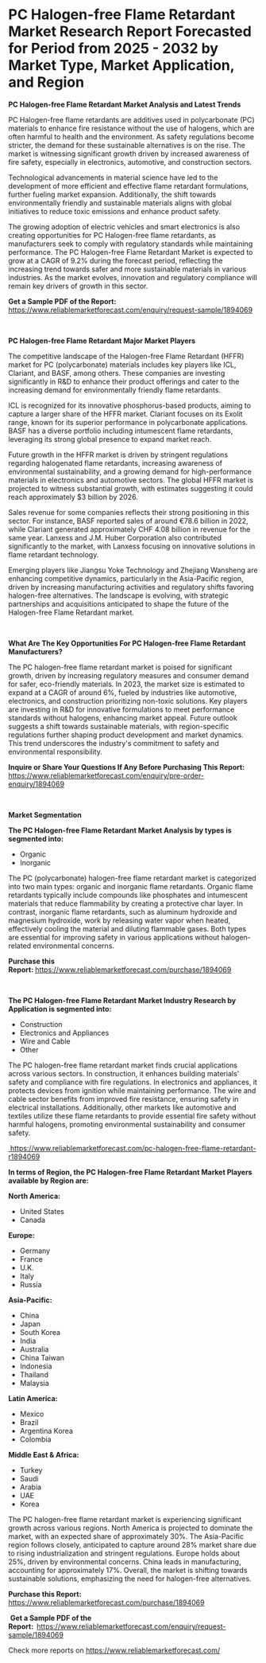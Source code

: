<p><h1>PC Halogen-free Flame Retardant Market Research Report Forecasted for Period from 2025 -  2032 by Market Type, Market Application, and Region</h1></p><p><strong>PC Halogen-free Flame Retardant Market Analysis and Latest Trends</strong></p>
<p><p>PC Halogen-free flame retardants are additives used in polycarbonate (PC) materials to enhance fire resistance without the use of halogens, which are often harmful to health and the environment. As safety regulations become stricter, the demand for these sustainable alternatives is on the rise. The market is witnessing significant growth driven by increased awareness of fire safety, especially in electronics, automotive, and construction sectors. </p><p>Technological advancements in material science have led to the development of more efficient and effective flame retardant formulations, further fueling market expansion. Additionally, the shift towards environmentally friendly and sustainable materials aligns with global initiatives to reduce toxic emissions and enhance product safety.</p><p>The growing adoption of electric vehicles and smart electronics is also creating opportunities for PC Halogen-free flame retardants, as manufacturers seek to comply with regulatory standards while maintaining performance. The PC Halogen-free Flame Retardant Market is expected to grow at a CAGR of 9.2% during the forecast period, reflecting the increasing trend towards safer and more sustainable materials in various industries. As the market evolves, innovation and regulatory compliance will remain key drivers of growth in this sector.</p></p>
<p><strong>Get a Sample PDF of the Report:&nbsp;</strong> <a href="https://www.reliablemarketforecast.com/enquiry/request-sample/1894069?utm_campaign=2778&utm_medium=2&utm_source=Github&utm_content=ia&utm_term=03042025&utm_id=pc-halogen-free-flame-retardant">https://www.reliablemarketforecast.com/enquiry/request-sample/1894069</a></p>
<p>&nbsp;</p>
<p><strong>PC Halogen-free Flame Retardant Major Market Players</strong></p>
<p><p>The competitive landscape of the Halogen-free Flame Retardant (HFFR) market for PC (polycarbonate) materials includes key players like ICL, Clariant, and BASF, among others. These companies are investing significantly in R&D to enhance their product offerings and cater to the increasing demand for environmentally friendly flame retardants.</p><p>ICL is recognized for its innovative phosphorus-based products, aiming to capture a larger share of the HFFR market. Clariant focuses on its Exolit range, known for its superior performance in polycarbonate applications. BASF has a diverse portfolio including intumescent flame retardants, leveraging its strong global presence to expand market reach. </p><p>Future growth in the HFFR market is driven by stringent regulations regarding halogenated flame retardants, increasing awareness of environmental sustainability, and a growing demand for high-performance materials in electronics and automotive sectors. The global HFFR market is projected to witness substantial growth, with estimates suggesting it could reach approximately $3 billion by 2026.</p><p>Sales revenue for some companies reflects their strong positioning in this sector. For instance, BASF reported sales of around €78.6 billion in 2022, while Clariant generated approximately CHF 4.08 billion in revenue for the same year. Lanxess and J.M. Huber Corporation also contributed significantly to the market, with Lanxess focusing on innovative solutions in flame retardant technology. </p><p>Emerging players like Jiangsu Yoke Technology and Zhejiang Wansheng are enhancing competitive dynamics, particularly in the Asia-Pacific region, driven by increasing manufacturing activities and regulatory shifts favoring halogen-free alternatives. The landscape is evolving, with strategic partnerships and acquisitions anticipated to shape the future of the Halogen-free Flame Retardant market.</p></p>
<p>&nbsp;</p>
<p><strong>What Are The Key Opportunities For PC Halogen-free Flame Retardant Manufacturers?</strong></p>
<p><p>The PC halogen-free flame retardant market is poised for significant growth, driven by increasing regulatory measures and consumer demand for safer, eco-friendly materials. In 2023, the market size is estimated to expand at a CAGR of around 6%, fueled by industries like automotive, electronics, and construction prioritizing non-toxic solutions. Key players are investing in R&D for innovative formulations to meet performance standards without halogens, enhancing market appeal. Future outlook suggests a shift towards sustainable materials, with region-specific regulations further shaping product development and market dynamics. This trend underscores the industry's commitment to safety and environmental responsibility.</p></p>
<p><strong>Inquire or Share Your Questions If Any Before Purchasing This Report:</strong> <a href="https://www.reliablemarketforecast.com/enquiry/pre-order-enquiry/1894069?utm_campaign=2778&utm_medium=2&utm_source=Github&utm_content=ia&utm_term=03042025&utm_id=pc-halogen-free-flame-retardant">https://www.reliablemarketforecast.com/enquiry/pre-order-enquiry/1894069</a></p>
<p>&nbsp;</p>
<p><strong>Market Segmentation</strong></p>
<p><strong>The PC Halogen-free Flame Retardant Market Analysis by types is segmented into:</strong></p>
<p><ul><li>Organic</li><li>Inorganic</li></ul></p>
<p><p>The PC (polycarbonate) halogen-free flame retardant market is categorized into two main types: organic and inorganic flame retardants. Organic flame retardants typically include compounds like phosphates and intumescent materials that reduce flammability by creating a protective char layer. In contrast, inorganic flame retardants, such as aluminum hydroxide and magnesium hydroxide, work by releasing water vapor when heated, effectively cooling the material and diluting flammable gases. Both types are essential for improving safety in various applications without halogen-related environmental concerns.</p></p>
<p><strong>Purchase this Report:&nbsp;</strong><a href="https://www.reliablemarketforecast.com/purchase/1894069?utm_campaign=2778&utm_medium=2&utm_source=Github&utm_content=ia&utm_term=03042025&utm_id=pc-halogen-free-flame-retardant">https://www.reliablemarketforecast.com/purchase/1894069</a></p>
<p>&nbsp;</p>
<p><strong>The PC Halogen-free Flame Retardant Market Industry Research by Application is segmented into:</strong></p>
<p><ul><li>Construction</li><li>Electronics and Appliances</li><li>Wire and Cable</li><li>Other</li></ul></p>
<p><p>The PC halogen-free flame retardant market finds crucial applications across various sectors. In construction, it enhances building materials' safety and compliance with fire regulations. In electronics and appliances, it protects devices from ignition while maintaining performance. The wire and cable sector benefits from improved fire resistance, ensuring safety in electrical installations. Additionally, other markets like automotive and textiles utilize these flame retardants to provide essential fire safety without harmful halogens, promoting environmental sustainability and consumer safety.</p></p>
<p><a href="https://www.reliablemarketforecast.com/pc-halogen-free-flame-retardant-r1894069?utm_campaign=2778&utm_medium=2&utm_source=Github&utm_content=ia&utm_term=03042025&utm_id=pc-halogen-free-flame-retardant">&nbsp;https://www.reliablemarketforecast.com/pc-halogen-free-flame-retardant-r1894069</a></p>
<p><strong>In terms of Region, the PC Halogen-free Flame Retardant Market Players available by Region are:</strong></p>
<p>
    <p> <strong> North America: </strong>
        <ul>
            <li>United States</li>
            <li>Canada</li>
        </ul>
        </p> 
    <p> <strong> Europe: </strong>
        <ul>
            <li>Germany</li>
            <li>France</li>
            <li>U.K.</li>
            <li>Italy</li>
            <li>Russia</li>
        </ul>
        </p> 
    <p> <strong> Asia-Pacific: </strong>
        <ul>
            <li>China</li>
            <li>Japan</li>
            <li>South Korea</li>
            <li>India</li>
            <li>Australia</li>
            <li>China Taiwan</li>
            <li>Indonesia</li>
            <li>Thailand</li>
            <li>Malaysia</li>
        </ul>
        </p> 
    <p> <strong> Latin America: </strong>
        <ul>
            <li>Mexico</li>
            <li>Brazil</li>
            <li>Argentina Korea</li>
            <li>Colombia</li>
        </ul>
        </p> 
    <p> <strong> Middle East & Africa: </strong>
        <ul>
            <li>Turkey</li>
            <li>Saudi</li>
            <li>Arabia</li>
            <li>UAE</li>
            <li>Korea</li>
        </ul>
    </p>
    </p>
<p><p>The PC halogen-free flame retardant market is experiencing significant growth across various regions. North America is projected to dominate the market, with an expected share of approximately 30%. The Asia-Pacific region follows closely, anticipated to capture around 28% market share due to rising industrialization and stringent regulations. Europe holds about 25%, driven by environmental concerns. China leads in manufacturing, accounting for approximately 17%. Overall, the market is shifting towards sustainable solutions, emphasizing the need for halogen-free alternatives.</p></p>
<p><strong>Purchase this Report: </strong><a href="https://www.reliablemarketforecast.com/purchase/1894069?utm_campaign=2778&utm_medium=2&utm_source=Github&utm_content=ia&utm_term=03042025&utm_id=pc-halogen-free-flame-retardant">https://www.reliablemarketforecast.com/purchase/1894069</a></p>
<p>&nbsp;<strong>Get a Sample PDF of the Report:&nbsp;&nbsp;</strong><a href="https://www.reliablemarketforecast.com/enquiry/request-sample/1894069?utm_campaign=2778&utm_medium=2&utm_source=Github&utm_content=ia&utm_term=03042025&utm_id=pc-halogen-free-flame-retardant">https://www.reliablemarketforecast.com/enquiry/request-sample/1894069</a></p>
<p><strong></strong></p>
<p>Check more reports on <a href="https://www.reliablemarketforecast.com/?utm_campaign=2778&utm_medium=2&utm_source=Github&utm_content=ia&utm_term=03042025&utm_id=pc-halogen-free-flame-retardant">https://www.reliablemarketforecast.com/</a></p>